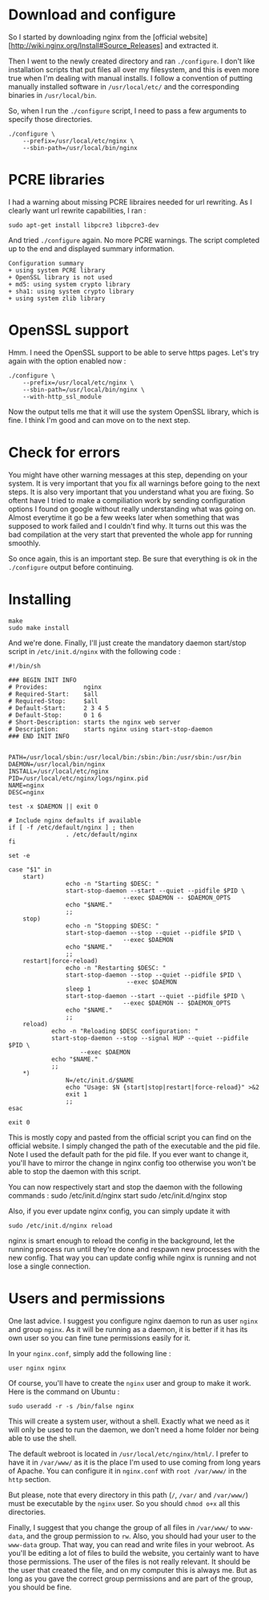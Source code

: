 Download and configure
======================

So I started by downloading nginx from the [official
website][http://wiki.nginx.org/Install#Source_Releases] and extracted it.

Then I went to the newly created directory and ran `./configure`. I don't like
installation scripts that put files all over my filesystem, and this is even
more true when I'm dealing with manual installs. I follow a convention
of putting manually installed software in `/usr/local/etc/` and the corresponding
binaries in `/usr/local/bin`.

So, when I run the `./configure` script, I need to pass a few arguments to
specify those directories.

	./configure \
		--prefix=/usr/local/etc/nginx \
		--sbin-path=/usr/local/bin/nginx


PCRE libraries
==============

I had a warning about missing PCRE libraires needed for url rewriting. As
I clearly want url rewrite capabilities, I ran :

	sudo apt-get install libpcre3 libpcre3-dev

And tried `./configure` again. No more PCRE warnings. The script completed up
to the end and displayed summary information.

	Configuration summary
	+ using system PCRE library
	+ OpenSSL library is not used
	+ md5: using system crypto library
	+ sha1: using system crypto library
	+ using system zlib library

OpenSSL support
===============

Hmm. I need the OpenSSL support to be able to serve https pages. Let's try
again with the option enabled now :

	./configure \
		--prefix=/usr/local/etc/nginx \
		--sbin-path=/usr/local/bin/nginx \
		--with-http_ssl_module

Now the output tells me that it will use the system OpenSSL library, which is
fine. I think I'm good and can move on to the next step.

Check for errors
================

You might have other warning messages at this step, depending on your system.
It is very important that you fix all warnings before going to the next steps.
It is also very important that you understand what you are fixing. So oftent
have I tried to make a compiliation work by sending configuration options
I found on google without really understanding what was going on. Almost
everytime it go be a few weeks later when something that was supposed to work
failed and I couldn't find why. It turns out this was the bad compilation at
the very start that prevented the whole app for running smoothly.

So once again, this is an important step. Be sure that everything is ok in the
`./configure` output before continuing.

Installing
==========

	make
	sudo make install

And we're done. Finally, I'll just create the mandatory daemon start/stop
script in `/etc/init.d/nginx` with the following code :


	#!/bin/sh

	### BEGIN INIT INFO
	# Provides:          nginx
	# Required-Start:    $all
	# Required-Stop:     $all
	# Default-Start:     2 3 4 5
	# Default-Stop:      0 1 6
	# Short-Description: starts the nginx web server
	# Description:       starts nginx using start-stop-daemon
	### END INIT INFO


	PATH=/usr/local/sbin:/usr/local/bin:/sbin:/bin:/usr/sbin:/usr/bin
	DAEMON=/usr/local/bin/nginx
	INSTALL=/usr/local/etc/nginx
	PID=/usr/local/etc/nginx/logs/nginx.pid
	NAME=nginx
	DESC=nginx

	test -x $DAEMON || exit 0

	# Include nginx defaults if available
	if [ -f /etc/default/nginx ] ; then
					. /etc/default/nginx
	fi

	set -e

	case "$1" in
		start)
					echo -n "Starting $DESC: "
					start-stop-daemon --start --quiet --pidfile $PID \
									--exec $DAEMON -- $DAEMON_OPTS
					echo "$NAME."
					;;
		stop)
					echo -n "Stopping $DESC: "
					start-stop-daemon --stop --quiet --pidfile $PID \
									--exec $DAEMON
					echo "$NAME."
					;;
		restart|force-reload)
					echo -n "Restarting $DESC: "
					start-stop-daemon --stop --quiet --pidfile $PID \
									 --exec $DAEMON
					sleep 1
					start-stop-daemon --start --quiet --pidfile $PID \
									--exec $DAEMON -- $DAEMON_OPTS
					echo "$NAME."
					;;
		reload)
				echo -n "Reloading $DESC configuration: "
				start-stop-daemon --stop --signal HUP --quiet --pidfile $PID \
						--exec $DAEMON
				echo "$NAME."
				;;
		*)
					N=/etc/init.d/$NAME
					echo "Usage: $N {start|stop|restart|force-reload}" >&2
					exit 1
					;;
	esac

	exit 0

This is mostly copy and pasted from the official script you can find on the
official website. I simply changed the path of the executable and the pid file.
Note I used the default path for the pid file. If you ever want to change it,
you'll have to mirror the change in nginx config too otherwise you won't be
able to stop the daemon with this script.

You can now respectively start and stop the daemon with the following commands
:
	sudo /etc/init.d/nginx start
	sudo /etc/init.d/nginx stop

Also, if you ever update nginx config, you can simply update it with
	
	sudo /etc/init.d/nginx reload

nginx is smart enough to reload the config in the background, let the running
process run until they're done and respawn new processes with the new config.
That way you can update config while nginx is running and not lose a single
connection.

Users and permissions
=====================

One last advice. I suggest you configure nginx daemon to run as user `nginx`
and group `nginx`. As it will be running as a daemon, it is better if it has
its own user so you can fine tune permissions easily for it.

In your `nginx.conf`, simply add the following line :
	
	user nginx nginx

Of course, you'll have to create the `nginx` user and group to make it work.
Here is the command on Ubuntu :

	sudo useradd -r -s /bin/false nginx

This will create a system user, without a shell. Exactly what we need as it
will only be used to run the daemon, we don't need a home folder nor being able
to use the shell.

The default webroot is located in `/usr/local/etc/nginx/html/`. I prefer to
have it in `/var/www/` as it is the place I'm used to use coming from long
years of Apache. You can configure it in `nginx.conf` with `root /var/www/` in
the `http` section.

But please, note that every directory in this path (`/`, `/var/` and
`/var/www/`) must be executable by the `nginx` user. So you should `chmod o+x`
all this directories.

Finally, I suggest that you change the group of all files in `/var/www/` to
`www-data`, and the group permission to `rw`. Also, you should had your user to
the `www-data` group. That way, you can read and write files in your webroot.
As you'll be editing a lot of files to build the website, you certainly want to
have those permissions. The user of the files is not really relevant. It should
be the user that created the file, and on my computer this is always me. But as
long as you gave the correct group permissions and are part of the group, you
should be fine.
